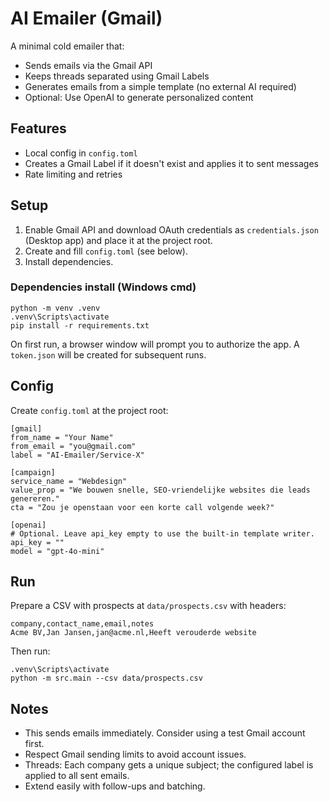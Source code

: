 # AI Emailer (Gmail)

A minimal cold emailer that:
- Sends emails via the Gmail API
- Keeps threads separated using Gmail Labels
- Generates emails from a simple template (no external AI required)
- Optional: Use OpenAI to generate personalized content

## Features
- Local config in `config.toml`
- Creates a Gmail Label if it doesn't exist and applies it to sent messages
- Rate limiting and retries

## Setup
1. Enable Gmail API and download OAuth credentials as `credentials.json` (Desktop app) and place it at the project root.
2. Create and fill `config.toml` (see below).
3. Install dependencies.

### Dependencies install (Windows cmd)
```
python -m venv .venv
.venv\Scripts\activate
pip install -r requirements.txt
```

On first run, a browser window will prompt you to authorize the app. A `token.json` will be created for subsequent runs.

## Config
Create `config.toml` at the project root:

```
[gmail]
from_name = "Your Name"
from_email = "you@gmail.com"
label = "AI-Emailer/Service-X"

[campaign]
service_name = "Webdesign"
value_prop = "We bouwen snelle, SEO-vriendelijke websites die leads genereren."
cta = "Zou je openstaan voor een korte call volgende week?"

[openai]
# Optional. Leave api_key empty to use the built-in template writer.
api_key = ""
model = "gpt-4o-mini"
```

## Run
Prepare a CSV with prospects at `data/prospects.csv` with headers:
```
company,contact_name,email,notes
Acme BV,Jan Jansen,jan@acme.nl,Heeft verouderde website
```

Then run:
```
.venv\Scripts\activate
python -m src.main --csv data/prospects.csv
```

## Notes
- This sends emails immediately. Consider using a test Gmail account first.
- Respect Gmail sending limits to avoid account issues.
- Threads: Each company gets a unique subject; the configured label is applied to all sent emails.
- Extend easily with follow-ups and batching.
